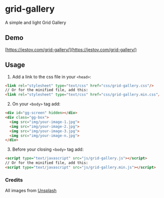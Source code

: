 # grid-gallery

A simple and light Grid Gallery

## Demo

[https://jestov.com/grid-gallery/](https://jestov.com/grid-gallery/)

## Usage

1) Add a link to the css file in your `<head>`:

```html
<link rel="stylesheet" type="text/css" href="css/grid-gallery.css"/>
// Or for the minified file, add this:
<link rel="stylesheet" type="text/css" href="css/grid-gallery.min.css"/>
```
2) On your ```<body>``` tag add:
```html
<div id="gg-screen" hidden></div>
<div class="gg-box">
  <img src="img/your-image-1.jpg">
  <img src="img/your-image-2.jpg">
  <img src="img/your-image-3.jpg">
  <img src="img/your-image-n.jpg">
</div>
```

3) Before your closing ```<body>``` tag add:

```html
<script type="text/javascript" src="js/grid-gallery.js"></script>
// Or for the minified file, add this:
<script type="text/javascript" src="js/grid-gallery.min.js"></script>
```

### Credits

All images from [Unsplash](https://www.unsplash.com)
